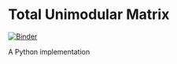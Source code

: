 # Total Unimodular Matrix
[![Binder](https://mybinder.org/badge_logo.svg)](https://mybinder.org/v2/gh/paolomazzitti/TotallyUnimodularMatrix/HEAD?labpath=TUM.ipynb)

A Python implementation